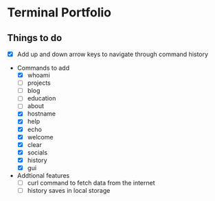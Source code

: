 # Terminal Portfolio

## Things to do

- [x]  Add up and down arrow keys to navigate through command history

- Commands to add
  - [x]  whoami
  - [ ]  projects
  - [ ]  blog
  - [ ]  education
  - [ ]  about
  - [x]  hostname
  - [x]  help
  - [x]  echo
  - [x]  welcome
  - [x]  clear
  - [x]  socials
  - [x]  history
  - [x]  gui

- Addtional features
  - [ ] curl command to fetch data from the internet
  - [ ] history saves in local storage
